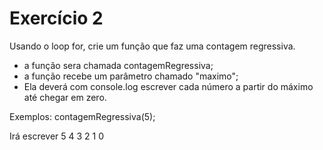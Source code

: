 # Exercício 2

Usando o loop for, crie um função que faz uma contagem regressiva.

- a função sera chamada contagemRegressiva;
- a função recebe um parâmetro chamado "maximo";
- Ela deverá com console.log escrever cada número a partir do máximo até chegar em zero.

Exemplos:
    contagemRegressiva(5);

Irá escrever
5
4
3
2
1
0